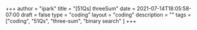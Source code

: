 +++
author = "ipark"
title = "[51Qs] threeSum"
date =  2021-07-14T18:05:58-07:00
draft =  false
type = "coding"
layout = "coding"
description = ""
tags = ["coding", "51Qs", "three-sum", "binary search"
]
+++
<script src="https://gist.github.com/ipark-CS/99b40a59b01c5f155a0ab9ddb1e24a6b.js"></script>
